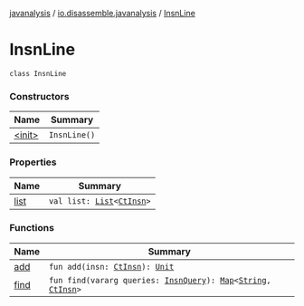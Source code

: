 [javanalysis](../../index.md) / [io.disassemble.javanalysis](../index.md) / [InsnLine](./index.md)

# InsnLine

`class InsnLine`

### Constructors

| Name | Summary |
|---|---|
| [&lt;init&gt;](-init-.md) | `InsnLine()` |

### Properties

| Name | Summary |
|---|---|
| [list](list.md) | `val list: `[`List`](https://kotlinlang.org/api/latest/jvm/stdlib/kotlin.collections/-list/index.html)`<`[`CtInsn`](../../io.disassemble.javanalysis.insn/-ct-insn/index.md)`>` |

### Functions

| Name | Summary |
|---|---|
| [add](add.md) | `fun add(insn: `[`CtInsn`](../../io.disassemble.javanalysis.insn/-ct-insn/index.md)`): `[`Unit`](https://kotlinlang.org/api/latest/jvm/stdlib/kotlin/-unit/index.html) |
| [find](find.md) | `fun find(vararg queries: `[`InsnQuery`](../../io.disassemble.javanalysis.util.query/-insn-query/index.md)`): `[`Map`](https://kotlinlang.org/api/latest/jvm/stdlib/kotlin.collections/-map/index.html)`<`[`String`](https://kotlinlang.org/api/latest/jvm/stdlib/kotlin/-string/index.html)`, `[`CtInsn`](../../io.disassemble.javanalysis.insn/-ct-insn/index.md)`>` |
